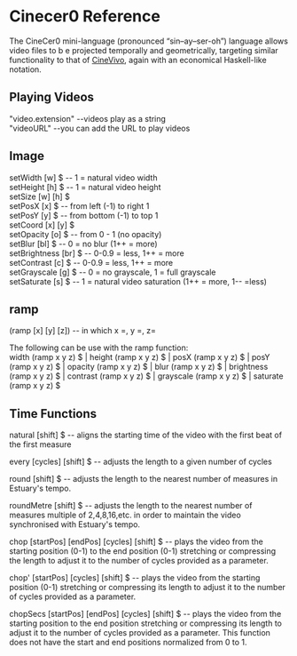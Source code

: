 # Cinecer0 Reference

The CineCer0 mini-language (pronounced “sin–ay–ser-oh”) language allows video files to b e projected temporally and geometrically, targeting similar functionality to that of [CineVivo](https://github.com/essteban/CineVivo), again with an economical Haskell-like notation.

## Playing Videos

"video.extension" --videos play as a string <br />
"videoURL" --you can add the URL to play videos <br />

## Image

setWidth [w] $ -- 1 = natural video width <br/>
setHeight [h] $ -- 1 = natural video height <br />
setSize [w] [h] $ <br />
setPosX [x] $ -- from left (-1) to right 1 <br />
setPosY [y] $ -- from bottom (-1) to top 1 <br />
setCoord [x] [y] $ <br />
setOpacity [o] $ -- from 0 - 1 (no opacity) <br />
setBlur [bl] $ -- 0 = no blur (1++ = more) <br />
setBrightness [br] $ --  0-0.9 = less, 1++ = more <br />
setContrast [c] $ -- 0-0.9 = less, 1++ = more <br />
setGrayscale [g] $ -- 0 = no grayscale, 1 = full grayscale <br />
setSaturate [s] $ -- 1 = natural video saturation (1++ = more, 1-- =less) <br />

## ramp

(ramp [x] [y] [z]) -- in which x =, y =, z= <br />

The following can be use with the ramp function: <br />
width (ramp x y z) $ | height (ramp x y z) $ | posX (ramp x y z) $ | posY (ramp x y z) $ | opacity (ramp x y z) $ | blur (ramp x y z) $ | brightness (ramp x y z) $ | contrast (ramp x y z) $ | grayscale (ramp x y z) $ | saturate (ramp x y z) $ <br />


## Time Functions

natural [shift] $ -- aligns the starting time of the video with the first beat of the first measure <br />

every [cycles] [shift] $ -- adjusts the length to a given number of cycles <br />

round [shift] $ -- adjusts the length to the nearest number of measures in Estuary's tempo. <br />

roundMetre [shift] $ -- adjusts the length to the nearest number of measures multiple of 2,4,8,16,etc. in order to maintain the video synchronised with Estuary's tempo. <br />

chop [startPos] [endPos] [cycles] [shift] $ -- plays the video from the starting position (0-1) to the end position (0-1) stretching or compressing the length to adjust it to the number of cycles provided as a parameter. <br />

chop' [startPos] [cycles] [shift] $ --  plays the video from the starting position (0-1) stretching or compressing its length to adjust it to the number of cycles provided as a parameter. <br />

chopSecs [startPos] [endPos] [cycles] [shift] $ -- plays the video from the starting position to the end position stretching or compressing its length to adjust it to the number of cycles provided as a parameter. This function does not have the start and end positions normalized from 0 to 1. <br />
